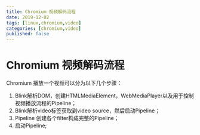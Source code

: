 ```yaml
---
title: Chromium 视频解码流程
date: 2019-12-02
tags: [linux,chromium,video]
categories: [chromium,video]
published: false
---
```


# Chromium 视频解码流程

Chromium 播放一个视频可以分为以下几个步骤：

1. Blink解析DOM，创建HTMLMediaElement，WebMediaPlayer以及用于控制视频播放流程的Pipeline；
2. Blink解析video标签获取到video source，然后启动Pipeline；
3. Pipeline 创建各个filter构成完整的Pipeline；
4. 启动Pipeline;